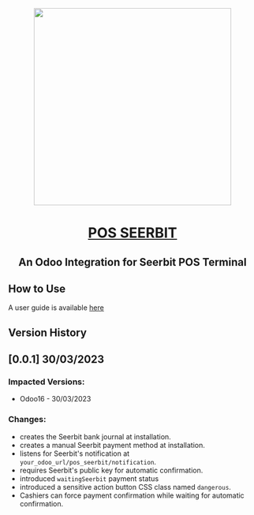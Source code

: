 <div align="center">
 <img width="400" valign="top" src="https://assets.seerbitapi.com/images/seerbit_logo_type.png"/>
</div>

<h1 align="center">
    <a href="https://apps.odoo.com/apps/modules/16.0/pos_seerbit/">
  POS SEERBIT</a><br/>
  
</h1>
<h2 align="center">
An Odoo Integration for Seerbit POS Terminal
</h2>

## How to Use
A user guide is available [here](https://apps.odoo.com/apps/modules/16.0/seerbit/)

## Version History
## **[0.0.1]** 30/03/2023
### Impacted Versions:
- Odoo16 - 30/03/2023
### Changes:
- creates the Seerbit bank journal at installation.
- creates a manual Seerbit payment method at installation.
- listens for Seerbit's notification at `your_odoo_url/pos_seerbit/notification`.
- requires Seerbit's public key for automatic confirmation.
- introduced `waitingSeerbit` payment status
- introduced a sensitive action button CSS class named `dangerous`.
- Cashiers can force payment confirmation while waiting for automatic confirmation.
